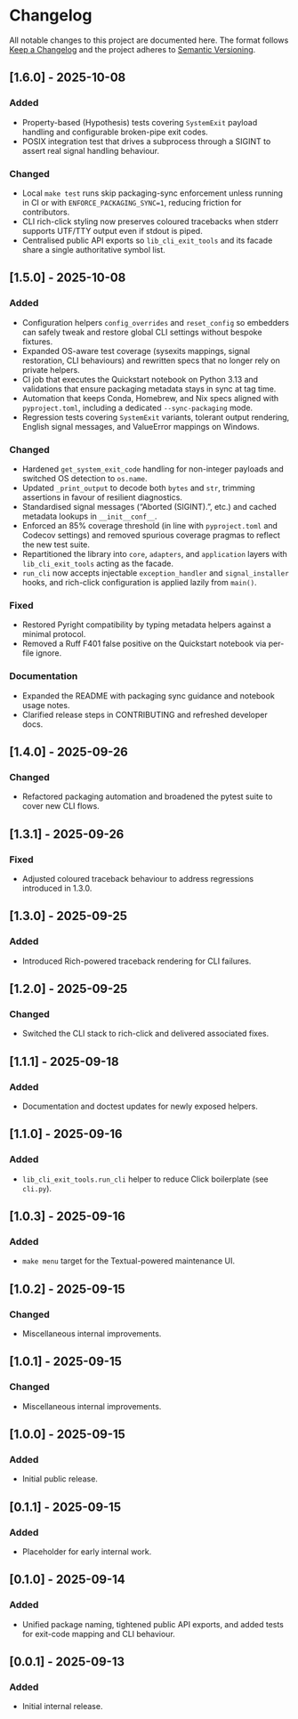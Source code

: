 # Changelog

All notable changes to this project are documented here. The format follows [Keep a Changelog](https://keepachangelog.com/en/1.1.0/) and the project adheres to [Semantic Versioning](https://semver.org/spec/v2.0.0.html).


## [1.6.0] - 2025-10-08

### Added
- Property-based (Hypothesis) tests covering `SystemExit` payload handling and configurable broken-pipe exit codes.
- POSIX integration test that drives a subprocess through a SIGINT to assert real signal handling behaviour.

### Changed
- Local `make test` runs skip packaging-sync enforcement unless running in CI or with `ENFORCE_PACKAGING_SYNC=1`, reducing friction for contributors.
- CLI rich-click styling now preserves coloured tracebacks when stderr supports UTF/TTY output even if stdout is piped.
- Centralised public API exports so `lib_cli_exit_tools` and its facade share a single authoritative symbol list.

## [1.5.0] - 2025-10-08

### Added
- Configuration helpers `config_overrides` and `reset_config` so embedders can
  safely tweak and restore global CLI settings without bespoke fixtures.
- Expanded OS-aware test coverage (sysexits mappings, signal restoration, CLI
  behaviours) and rewritten specs that no longer rely on private helpers.
- CI job that executes the Quickstart notebook on Python 3.13 and validations that ensure packaging metadata stays in sync at tag time.
- Automation that keeps Conda, Homebrew, and Nix specs aligned with `pyproject.toml`, including a dedicated `--sync-packaging` mode.
- Regression tests covering `SystemExit` variants, tolerant output rendering, English signal messages, and ValueError mappings on Windows.

### Changed
- Hardened `get_system_exit_code` handling for non-integer payloads and switched OS detection to `os.name`.
- Updated `_print_output` to decode both `bytes` and `str`, trimming assertions in favour of resilient diagnostics.
- Standardised signal messages (“Aborted (SIGINT).”, etc.) and cached metadata lookups in `__init__conf__`.
- Enforced an 85% coverage threshold (in line with `pyproject.toml` and Codecov settings) and removed spurious coverage pragmas to reflect the new test suite.
- Repartitioned the library into `core`, `adapters`, and `application` layers with `lib_cli_exit_tools` acting as the facade.
- `run_cli` now accepts injectable `exception_handler` and `signal_installer` hooks, and rich-click configuration is applied lazily from `main()`.

### Fixed
- Restored Pyright compatibility by typing metadata helpers against a minimal protocol.
- Removed a Ruff F401 false positive on the Quickstart notebook via per-file ignore.

### Documentation
- Expanded the README with packaging sync guidance and notebook usage notes.
- Clarified release steps in CONTRIBUTING and refreshed developer docs.

## [1.4.0] - 2025-09-26

### Changed
- Refactored packaging automation and broadened the pytest suite to cover new CLI flows.

## [1.3.1] - 2025-09-26

### Fixed
- Adjusted coloured traceback behaviour to address regressions introduced in 1.3.0.

## [1.3.0] - 2025-09-25

### Added
- Introduced Rich-powered traceback rendering for CLI failures.

## [1.2.0] - 2025-09-25

### Changed
- Switched the CLI stack to rich-click and delivered associated fixes.

## [1.1.1] - 2025-09-18

### Added
- Documentation and doctest updates for newly exposed helpers.

## [1.1.0] - 2025-09-16

### Added
- `lib_cli_exit_tools.run_cli` helper to reduce Click boilerplate (see `cli.py`).

## [1.0.3] - 2025-09-16

### Added
- `make menu` target for the Textual-powered maintenance UI.

## [1.0.2] - 2025-09-15

### Changed
- Miscellaneous internal improvements.

## [1.0.1] - 2025-09-15

### Changed
- Miscellaneous internal improvements.

## [1.0.0] - 2025-09-15

### Added
- Initial public release.

## [0.1.1] - 2025-09-15

### Added
- Placeholder for early internal work.

## [0.1.0] - 2025-09-14

### Added
- Unified package naming, tightened public API exports, and added tests for exit-code mapping and CLI behaviour.

## [0.0.1] - 2025-09-13

### Added
- Initial internal release.
